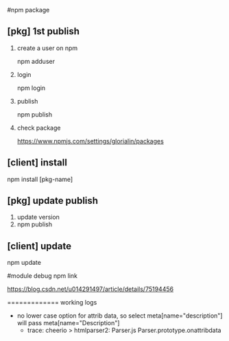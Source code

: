 #npm package
## [pkg] 1st publish
1. create a user on npm
	
	npm adduser
1. login

	npm login
1. publish

	npm publish
	
1. check package

	https://www.npmjs.com/settings/glorialin/packages
	
## [client] install
npm install [pkg-name]

## [pkg] update publish
1. update version
2. npm publish

## [client] update
npm update


#module debug
npm link

https://blog.csdn.net/u014291497/article/details/75194456

=============
working logs
* no lower case option for attrib data, so select meta[name="description"] will pass meta[name="Description"]
	* trace: cheerio > htmlparser2: Parser.js Parser.prototype.onattribdata